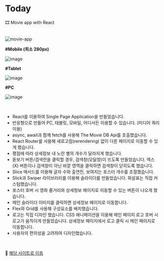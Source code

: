 # Today
🎞 Movie app with React
<br>
<br>

![movie-app](https://user-images.githubusercontent.com/108778921/193629714-23b499a8-9514-40fa-a6a9-d524a304517e.png)

**#Mobile (최소 280px)**

![image](https://user-images.githubusercontent.com/108778921/193630127-ec7876f5-45a7-4225-85ce-5ee71cb916f4.png)

**#Tablet**

![image](https://user-images.githubusercontent.com/108778921/193630187-8fa3081b-dde5-425b-bc68-27e338769dbb.png)

**#PC**

![image](https://user-images.githubusercontent.com/108778921/193630237-3b1784a4-3c82-41be-8afb-0cffda5ebb54.png)


<br>

- React를 이용하여 Single Page Application을 만들었습니다.
- 반응형으로 만들어 PC, 태블릿, 모바일, 어디서든 이용할 수 있습니다. (미디어 쿼리 이용)
- async, await과 함께 fetch를 사용해 The Movie DB Api를 호출했습니다.
- React Router를 사용해 새로고침(rerendering) 없이 다른 페이지로 이동할 수 있게 했습니다.
- 평점에 따라 상세정보 내 노란 별의 개수가 달라지게 했습니다.
- 돋보기 버튼/검색란을 클릭할 경우, 검색창(모달창)이 뜨도록 만들었습니다. 엑스(X) 버튼이나 검색창이 아닌 바깥 영역을 클릭하면 검색창이 닫히도록 했습니다.
- Slice 메서드를 이용해 글자 수와 출연진, 보여지는 포스터 개수를 조절했습니다.
- Slick과 Swiper 라이브러리를 이용해 슬라이더를 만들었습니다. 화살표는 직접 커스텀했습니다.
- 포스터 호버 시 영화 줄거리와 상세정보 페이지로 이동할 수 있는 버튼이 나오게 했습니다.
- 메인 슬라이더 이미지를 클릭하면 상세정보 페이지로 이동합니다.
- Flex와 Grid를 사용해 구성요소를 배치했습니다.
- 로고는 직접 디자인 했습니다. CSS 애니메이션을 이용해 메인 페이지 로고 호버 시 로고가 움직이게 만들었습니다. 상세정보 페이지에서 로고 클릭 시 메인 페이지로 이동합니다.
- 사용자의 편의성을 고려하여 디자인했습니다.

<br>

🔗 <a href="https://feb-dain.github.io/today/"> 해당 사이트로 이동 </a>
<br>
